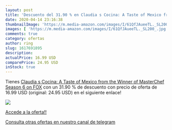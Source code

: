 ```yaml
---
layout: post
title: 'Descuento del 31.90 % en Claudia s Cocina: A Taste of Mexico from'
date: 2020-04-14 23:16:38
thumbnailImage: 'https://m.media-amazon.com/images/I/61QfJAueeTL._SL200_.jpg'
images: [ 'https://m.media-amazon.com/images/I/61QfJAueeTL._SL200_.jpg' ]
comments: true
category: ofertas
author: ring
slug: 1617691895
description:
actualPrice: 16.99 USD
comparePrice: 24.95 USD
inStock: true
---
```


Tienes [Claudia s Cocina: A Taste of Mexico from the Winner of MasterChef Season 6 on FOX](https://www.amazon.com/dp/1617691895/?tag=redken08-20) con un 31.90 % de descuento con precio de oferta de 16.99 USD (original: 24.95 USD) en el siguiente enlace!

[![](https://m.media-amazon.com/images/I/61QfJAueeTL._SL200_.jpg)](https://www.amazon.com/dp/1617691895/?tag=redken08-20)

[Accede a la oferta!!](https://www.amazon.com/dp/1617691895/?tag=redken08-20)

[Consulta otras ofertas en nuestro canal de telegram](https://t.me/s/ofertas25)
